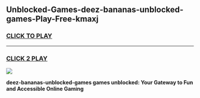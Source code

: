 
## Unblocked-Games-deez-bananas-unblocked-games-Play-Free-kmaxj
<h3>
<a href="https://premium76.site?title=deez-bananas-unblocked-games&ref=18A1">CLICK TO PLAY</a></h3>
<hr>

<h3>
<a href="https://premium76.site?title=deez-bananas-unblocked-games&ref=18A1">CLICK 2 PLAY</a>
  
</h3>

<a href="https://premium76.site?title=deez-bananas-unblocked-games&ref=18A1"><img src="https://clearcache.store/games.png"></a>


**deez-bananas-unblocked-games games unblocked: Your Gateway to Fun and Accessible Online Gaming**
